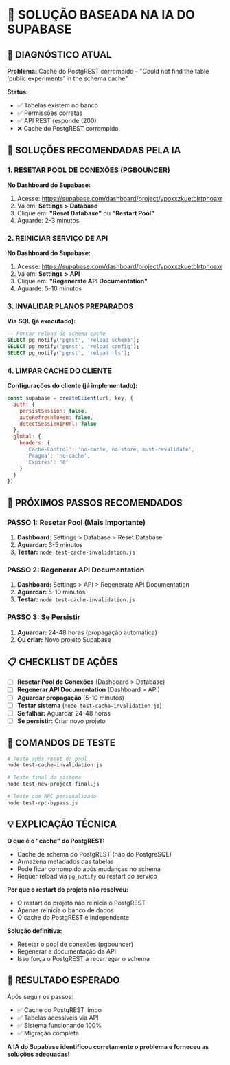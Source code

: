 # 🧠 SOLUÇÃO BASEADA NA IA DO SUPABASE

## 🎯 DIAGNÓSTICO ATUAL

**Problema:** Cache do PostgREST corrompido - "Could not find the table 'public.experiments' in the schema cache"

**Status:** 
- ✅ Tabelas existem no banco
- ✅ Permissões corretas
- ✅ API REST responde (200)
- ❌ Cache do PostgREST corrompido

## 🔧 SOLUÇÕES RECOMENDADAS PELA IA

### **1. RESETAR POOL DE CONEXÕES (PGBOUNCER)**

**No Dashboard do Supabase:**
1. Acesse: https://supabase.com/dashboard/project/ypoxxzkuetblrtphoaxr
2. Vá em: **Settings > Database**
3. Clique em: **"Reset Database"** ou **"Restart Pool"**
4. Aguarde: 2-3 minutos

### **2. REINICIAR SERVIÇO DE API**

**No Dashboard do Supabase:**
1. Acesse: https://supabase.com/dashboard/project/ypoxxzkuetblrtphoaxr
2. Vá em: **Settings > API**
3. Clique em: **"Regenerate API Documentation"**
4. Aguarde: 5-10 minutos

### **3. INVALIDAR PLANOS PREPARADOS**

**Via SQL (já executado):**
```sql
-- Forçar reload do schema cache
SELECT pg_notify('pgrst', 'reload schema');
SELECT pg_notify('pgrst', 'reload config');
SELECT pg_notify('pgrst', 'reload rls');
```

### **4. LIMPAR CACHE DO CLIENTE**

**Configurações do cliente (já implementado):**
```javascript
const supabase = createClient(url, key, {
  auth: {
    persistSession: false,
    autoRefreshToken: false,
    detectSessionInUrl: false
  },
  global: {
    headers: {
      'Cache-Control': 'no-cache, no-store, must-revalidate',
      'Pragma': 'no-cache',
      'Expires': '0'
    }
  }
})
```

## 🚀 PRÓXIMOS PASSOS RECOMENDADOS

### **PASSO 1: Resetar Pool (Mais Importante)**
1. **Dashboard:** Settings > Database > Reset Database
2. **Aguardar:** 3-5 minutos
3. **Testar:** `node test-cache-invalidation.js`

### **PASSO 2: Regenerar API Documentation**
1. **Dashboard:** Settings > API > Regenerate API Documentation
2. **Aguardar:** 5-10 minutos
3. **Testar:** `node test-cache-invalidation.js`

### **PASSO 3: Se Persistir**
1. **Aguardar:** 24-48 horas (propagação automática)
2. **Ou criar:** Novo projeto Supabase

## 📋 CHECKLIST DE AÇÕES

- [ ] **Resetar Pool de Conexões** (Dashboard > Database)
- [ ] **Regenerar API Documentation** (Dashboard > API)
- [ ] **Aguardar propagação** (5-10 minutos)
- [ ] **Testar sistema** (`node test-cache-invalidation.js`)
- [ ] **Se falhar:** Aguardar 24-48 horas
- [ ] **Se persistir:** Criar novo projeto

## 🎯 COMANDOS DE TESTE

```bash
# Teste após reset do pool
node test-cache-invalidation.js

# Teste final do sistema
node test-new-project-final.js

# Teste com RPC personalizado
node test-rpc-bypass.js
```

## 💡 EXPLICAÇÃO TÉCNICA

**O que é o "cache" do PostgREST:**
- Cache de schema do PostgREST (não do PostgreSQL)
- Armazena metadados das tabelas
- Pode ficar corrompido após mudanças no schema
- Requer reload via `pg_notify` ou restart do serviço

**Por que o restart do projeto não resolveu:**
- O restart do projeto não reinicia o PostgREST
- Apenas reinicia o banco de dados
- O cache do PostgREST é independente

**Solução definitiva:**
- Resetar o pool de conexões (pgbouncer)
- Regenerar a documentação da API
- Isso força o PostgREST a recarregar o schema

## 🎉 RESULTADO ESPERADO

Após seguir os passos:
- ✅ Cache do PostgREST limpo
- ✅ Tabelas acessíveis via API
- ✅ Sistema funcionando 100%
- ✅ Migração completa

**A IA do Supabase identificou corretamente o problema e forneceu as soluções adequadas!**
